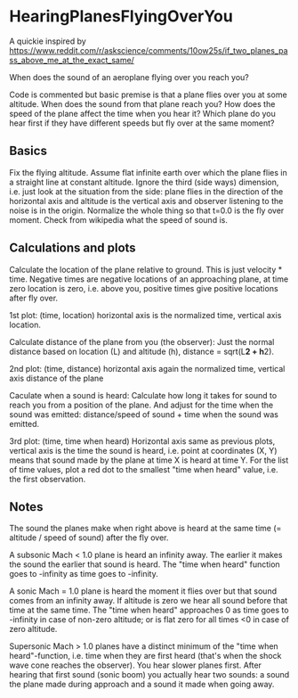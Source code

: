 # HearingPlanesFlyingOverYou

A quickie inspired by https://www.reddit.com/r/askscience/comments/10ow25s/if_two_planes_pass_above_me_at_the_exact_same/

When does the sound of an aeroplane flying over you reach you?

Code is commented but basic premise is that a plane flies over you at some altitude. When does the sound from that plane reach you? How does the speed of the plane affect the time when you hear it? Which plane do you hear first if they have different speeds but fly over at the same moment?

## Basics
Fix the flying altitude. Assume flat infinite earth over which the plane flies in a straight line at constant altitude. Ignore the third (side ways) dimension, i.e. just look at the situation from the side: plane flies in the direction of the horizontal axis and altitude is the vertical axis and observer listening to the noise is in the origin. Normalize the whole thing so that t=0.0 is the fly over moment. Check from wikipedia what the speed of sound is.

## Calculations and plots

Calculate the location of the plane relative to ground. This is just velocity * time. Negative times are negative locations of an approaching plane, at time zero location is zero, i.e. above you, positive times give positive locations after fly over.

1st plot: (time, location) horizontal axis is the normalized time, vertical axis location.

Calculate distance of the plane from you (the observer): Just the normal distance based on location (L) and altitude (h), distance = sqrt(L**2 + h**2).

2nd plot: (time, distance) horizontal axis again the normalized time, vertical axis distance of the plane

Caculate when a sound is heard: Calculate how long it takes for sound to reach you from a position of the plane. And adjust for the time when the sound was emitted: distance/speed of sound + time when the sound was emitted.

3rd plot: (time, time when heard) Horizontal axis same as previous plots, vertical axis is the time the sound is heard, i.e. point at coordinates (X, Y) means that sound made by the plane at time X is heard at time Y. For the list of time values, plot a red dot to the smallest "time when heard" value, i.e. the first observation.

## Notes

The sound the planes make when right above is heard at the same time (= altitude / speed of sound) after the fly over.

A subsonic Mach < 1.0 plane is heard an infinity away. The earlier it makes the sound the earlier that sound is heard. The "time when heard" function goes to -infinity as time goes to -infinity.

A sonic Mach = 1.0 plane is heard the moment it flies over but that sound comes from an infinity away. If altitude is zero we hear all sound before that time at the same time. The "time when heard" approaches 0 as time goes to -infinity in case of non-zero altitude; or is flat zero for all times <0 in case of zero altitude.

Supersonic Mach > 1.0 planes have a distinct minimum of the "time when heard"-function, i.e. time when they are first heard (that's when the shock wave cone reaches the observer). You hear slower planes first. After hearing that first sound (sonic boom) you actually hear two sounds: a sound the plane made during approach and a sound it made when going away.
